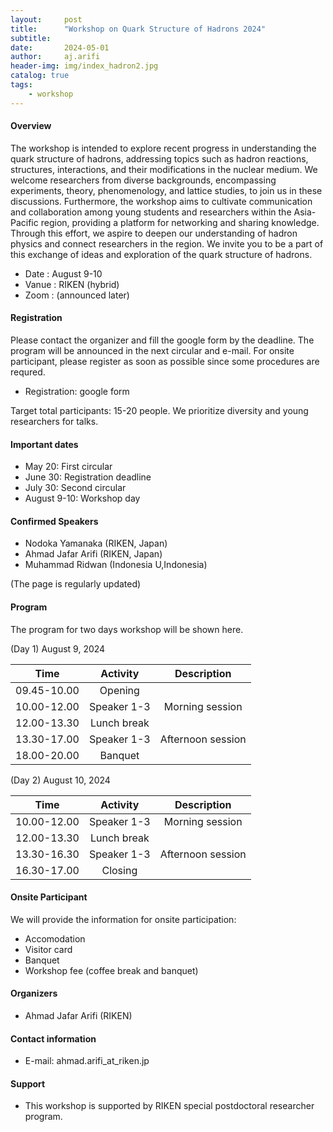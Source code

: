 ```yaml
---
layout:     post
title:      "Workshop on Quark Structure of Hadrons 2024"
subtitle:   
date:       2024-05-01
author:     aj.arifi
header-img: img/index_hadron2.jpg
catalog: true
tags:
    - workshop
---
```



#### Overview

The workshop is intended to explore recent progress in understanding the quark structure of hadrons, addressing topics such as hadron reactions, structures, interactions, and their modifications in the nuclear medium. We welcome researchers from diverse backgrounds, encompassing experiments, theory, phenomenology, and lattice studies, to join us in these discussions. Furthermore, the workshop aims to cultivate communication and collaboration among young students and researchers within the Asia-Pacific region, providing a platform for networking and sharing knowledge. Through this effort, we aspire to deepen our understanding of hadron physics and connect researchers in the region. We invite you to be a part of this exchange of ideas and exploration of the quark structure of hadrons. 
- Date : August 9-10
- Vanue : RIKEN (hybrid)
- Zoom : (announced later)

#### Registration
Please contact the organizer and fill the google form by the deadline.
The program will be announced in the next circular and e-mail.
For onsite participant, please register as soon as possible since some procedures are requred.
- Registration: google form

Target total participants: 15-20 people.
We prioritize diversity and young researchers for talks.

#### Important dates
- May 20: First circular
- June 30: Registration deadline
- July 30: Second circular
- August 9-10: Workshop day

#### Confirmed Speakers
- Nodoka Yamanaka (RIKEN, Japan)
- Ahmad Jafar Arifi (RIKEN, Japan)
- Muhammad Ridwan (Indonesia U,Indonesia)

(The page is regularly updated)

#### Program
The program for two days workshop will be shown here.

(Day 1) August 9, 2024

| Time         | Activity   | Description   |
| :---:        | :---:      | :---:         |
| 09.45-10.00  | Opening  |        |
| 10.00-12.00  | Speaker 1-3| Morning session |
| 12.00-13.30  | Lunch break  |        |
| 13.30-17.00  | Speaker 1-3| Afternoon session |
| 18.00-20.00  | Banquet    |               |

(Day 2) August 10, 2024

| Time         | Activity    | Description        |
| :---:        | :---:       | :---:              |
| 10.00-12.00  | Speaker 1-3 | Morning session    |
| 12.00-13.30  | Lunch break  |        |
| 13.30-16.30  | Speaker 1-3 | Afternoon session  |
| 16.30-17.00  | Closing   |             |


#### Onsite Participant
We will provide the information for onsite participation:
- Accomodation
- Visitor card
- Banquet
- Workshop fee (coffee break and banquet)

#### Organizers
- Ahmad Jafar Arifi (RIKEN) 

#### Contact information
- E-mail: ahmad.arifi_at_riken.jp

#### Support
- This workshop is supported by RIKEN special postdoctoral researcher program.

